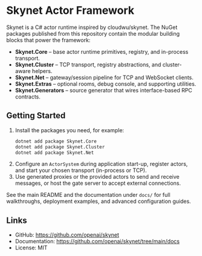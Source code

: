 # Skynet Actor Framework

Skynet is a C# actor runtime inspired by cloudwu/skynet. The NuGet packages published from this repository contain the modular building blocks that power the framework:

- **Skynet.Core** – base actor runtime primitives, registry, and in-process transport.
- **Skynet.Cluster** – TCP transport, registry abstractions, and cluster-aware helpers.
- **Skynet.Net** – gateway/session pipeline for TCP and WebSocket clients.
- **Skynet.Extras** – optional rooms, debug console, and supporting utilities.
- **Skynet.Generators** – source generator that wires interface-based RPC contracts.

## Getting Started

1. Install the packages you need, for example:
   ```bash
   dotnet add package Skynet.Core
   dotnet add package Skynet.Cluster
   dotnet add package Skynet.Net
   ```
2. Configure an `ActorSystem` during application start-up, register actors, and start your chosen transport (in-process or TCP).
3. Use generated proxies or the provided actors to send and receive messages, or host the gate server to accept external connections.

See the main README and the documentation under `docs/` for full walkthroughs, deployment examples, and advanced configuration guides.

## Links

- GitHub: https://github.com/openai/skynet
- Documentation: https://github.com/openai/skynet/tree/main/docs
- License: MIT

